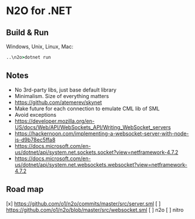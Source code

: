 # N2O for .NET

## Build & Run
Windows, Unix, Linux, Mac:

```cmd
..\n2o>dotnet run
```

## Notes
* No 3rd-party libs, just base default library
* Minimalism. Size of everything matters
* https://github.com/atemerev/skynet
* Make future for each connection to emulate CML lib of SML
* Avoid exceptions
* https://developer.mozilla.org/en-US/docs/Web/API/WebSockets_API/Writing_WebSocket_servers
* https://hackernoon.com/implementing-a-websocket-server-with-node-js-d9b78ec5ffa8
* https://docs.microsoft.com/en-us/dotnet/api/system.net.sockets.socket?view=netframework-4.7.2
* https://docs.microsoft.com/en-us/dotnet/api/system.net.websockets.websocket?view=netframework-4.7.2


## Road map
[x] https://github.com/o1/n2o/commits/master/src/server.sml
[ ] https://github.com/o1/n2o/blob/master/src/websocket.sml
[ ] n2o
[ ] nitro
